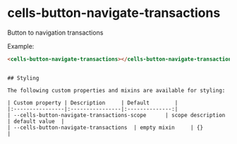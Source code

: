 # cells-button-navigate-transactions

Button to navigation transactions

Example:
```html
<cells-button-navigate-transactions></cells-button-navigate-transactions>
```

```

## Styling

The following custom properties and mixins are available for styling:

| Custom property | Description     | Default        |
|:----------------|:----------------|:--------------:|
| --cells-button-navigate-transactions-scope      | scope description | default value  |
| --cells-button-navigate-transactions  | empty mixin     | {}             |
